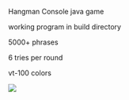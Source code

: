 Hangman Console java game

working program in build directory

5000+ phrases

6 tries per round

vt-100 colors

![](http://images.newlondonweb.com/hangman.png)

